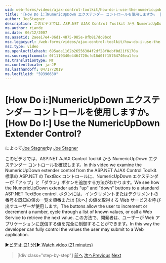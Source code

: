 ```yaml
---
uid: web-forms/videos/ajax-control-toolkit/how-do-i-use-the-numericupdown-extender-control
title: '[How Do i:]NumericUpDown エクステンダー コントロールを使用しますか。 | Microsoft Docs'
author: JoeStagner
description: このビデオでは、ASP.NET AJAX Control Toolkit から NumericUpDown エクステンダー コントロールを確認します。 NumericUpDown エクステンダーが 'up'、'を' を追加する方法がわかります.
ms.author: riande
ms.date: 06/12/2007
ms.assetid: 2aee17e4-06d1-4875-985e-8fb817dc8bcd
msc.legacyurl: /web-forms/videos/ajax-control-toolkit/how-do-i-use-the-numericupdown-extender-control
msc.type: video
ms.openlocfilehash: 695ade1162b26556304f2df28f0ebf0d21f6170a
ms.sourcegitcommit: 0f1119340e4464720cfd16d0ff15764746ea1fea
ms.translationtype: MT
ms.contentlocale: ja-JP
ms.lasthandoff: 04/17/2019
ms.locfileid: "59396630"
---
```

# <a name="how-do-i-use-the-numericupdown-extender-control"></a><span data-ttu-id="54e2e-105">[How Do i:]NumericUpDown エクステンダー コントロールを使用しますか。</span><span class="sxs-lookup"><span data-stu-id="54e2e-105">[How Do I:] Use the NumericUpDown Extender Control?</span></span>

<span data-ttu-id="54e2e-106">によって[Joe Stagner](https://github.com/JoeStagner)</span><span class="sxs-lookup"><span data-stu-id="54e2e-106">by [Joe Stagner](https://github.com/JoeStagner)</span></span>

<span data-ttu-id="54e2e-107">このビデオでは、ASP.NET AJAX Control Toolkit から NumericUpDown エクステンダー コントロールを確認します。</span><span class="sxs-lookup"><span data-stu-id="54e2e-107">In this video we examine the NumericUpDown extender control from the ASP.NET AJAX Control Toolkit.</span></span> <span data-ttu-id="54e2e-108">標準の ASP.NET の TextBox コントロールに、NumericUpDown エクステンダーが「アップ」と「ダウン」ボタンを追加する方法がわかります。</span><span class="sxs-lookup"><span data-stu-id="54e2e-108">We see how the NumericUpDown extender adds "up" and "down" buttons to a standard ASP.NET TextBox control.</span></span> <span data-ttu-id="54e2e-109">ボタンには、インクリメントまたはデクリメントの番号を既知の値の一覧を順番または [次へ] の値を取得する Web サービスを呼び出すユーザーが使用します。</span><span class="sxs-lookup"><span data-stu-id="54e2e-109">The buttons allow the user to increment or decrement a number, cycle through a list of known values, or call a Web Service to retrieve the next value.</span></span> <span data-ttu-id="54e2e-110">この方法で、開発者は、ユーザーが Web アプリケーションに送信する値を完全に制御することができます。</span><span class="sxs-lookup"><span data-stu-id="54e2e-110">In this way the developer can fully control the values the user may submit to a Web application.</span></span>

[<span data-ttu-id="54e2e-111">&#9654;ビデオ (21 分)</span><span class="sxs-lookup"><span data-stu-id="54e2e-111">&#9654; Watch video (21 minutes)</span></span>](https://channel9.msdn.com/Blogs/ASP-NET-Site-Videos/how-do-i-use-the-numericupdown-extender-control)

> [!div class="step-by-step"]
> <span data-ttu-id="54e2e-112">[前へ](how-do-i-use-the-pagingbulletedlist-extender-control.md)
> [次へ](how-do-i-use-the-aspnet-ajax-validatorcallout-extender.md)</span><span class="sxs-lookup"><span data-stu-id="54e2e-112">[Previous](how-do-i-use-the-pagingbulletedlist-extender-control.md)
[Next](how-do-i-use-the-aspnet-ajax-validatorcallout-extender.md)</span></span>
